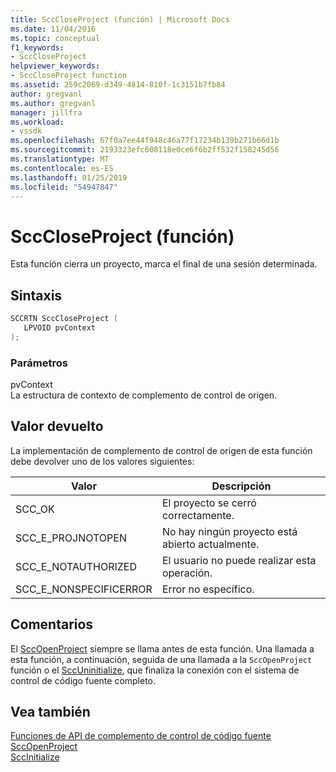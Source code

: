```yaml
---
title: SccCloseProject (función) | Microsoft Docs
ms.date: 11/04/2016
ms.topic: conceptual
f1_keywords:
- SccCloseProject
helpviewer_keywords:
- SccCloseProject function
ms.assetid: 259c2069-d349-4814-810f-1c3151b7fb84
author: gregvanl
ms.author: gregvanl
manager: jillfra
ms.workload:
- vssdk
ms.openlocfilehash: 67f0a7ee44f948c46a77f17234b139b271b66d1b
ms.sourcegitcommit: 2193323efc608118e0ce6f6b2ff532f158245d56
ms.translationtype: MT
ms.contentlocale: es-ES
ms.lasthandoff: 01/25/2019
ms.locfileid: "54947847"
---
```

# <a name="scccloseproject-function"></a>SccCloseProject (función)
Esta función cierra un proyecto, marca el final de una sesión determinada.  
  
## <a name="syntax"></a>Sintaxis  
  
```cpp  
SCCRTN SccCloseProject (  
   LPVOID pvContext  
);  
```  
  
### <a name="parameters"></a>Parámetros  
 pvContext  
 La estructura de contexto de complemento de control de origen.  
  
## <a name="return-value"></a>Valor devuelto  
 La implementación de complemento de control de origen de esta función debe devolver uno de los valores siguientes:  
  
|Valor|Descripción|  
|-----------|-----------------|  
|SCC_OK|El proyecto se cerró correctamente.|  
|SCC_E_PROJNOTOPEN|No hay ningún proyecto está abierto actualmente.|  
|SCC_E_NOTAUTHORIZED|El usuario no puede realizar esta operación.|  
|SCC_E_NONSPECIFICERROR|Error no específico.|  
  
## <a name="remarks"></a>Comentarios  
 El [SccOpenProject](../extensibility/sccopenproject-function.md) siempre se llama antes de esta función. Una llamada a esta función, a continuación, seguida de una llamada a la `SccOpenProject` función o el [SccUninitialize](../extensibility/sccuninitialize-function.md), que finaliza la conexión con el sistema de control de código fuente completo.  
  
## <a name="see-also"></a>Vea también  
 [Funciones de API de complemento de control de código fuente](../extensibility/source-control-plug-in-api-functions.md)   
 [SccOpenProject](../extensibility/sccopenproject-function.md)   
 [SccInitialize](../extensibility/sccinitialize-function.md)